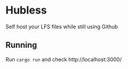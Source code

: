 # Hubless

Self host your LFS files while still using Github

## Running

Run `cargo run` and check http://localhost:3000/